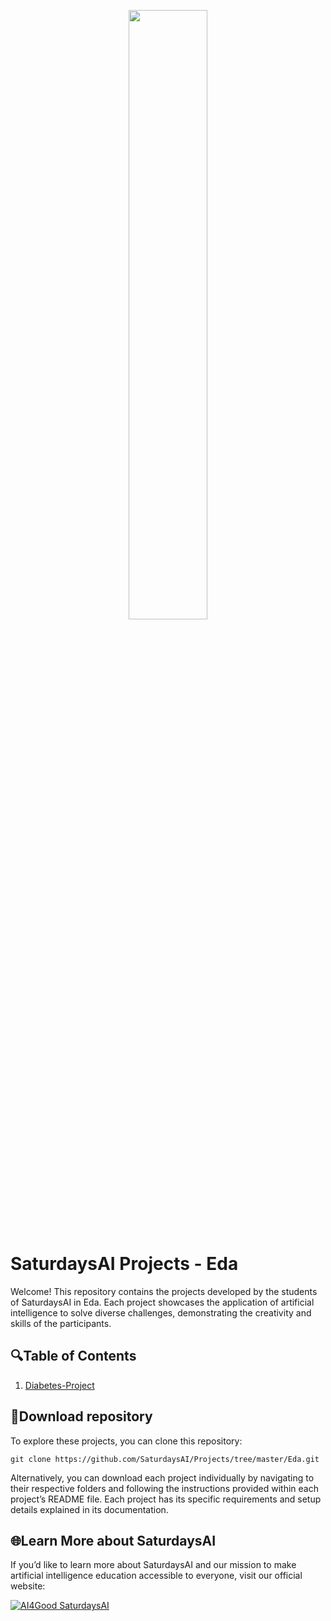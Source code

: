 <p align="center"><img width="50%" src="https://saturdaysai.github.io/saturdaysai/images/logo.png" /></p>

# SaturdaysAI Projects - Eda

Welcome! This repository contains the projects developed by the students of SaturdaysAI in Eda. Each project showcases the application of artificial intelligence to solve diverse challenges, demonstrating the creativity and skills of the participants.

## 🔍Table of Contents

1) [Diabetes-Project](https://github.com/SaturdaysAI/Projects/tree/master/Eda)

## 💾Download repository

To explore these projects, you can clone this repository:
```
git clone https://github.com/SaturdaysAI/Projects/tree/master/Eda.git
```
Alternatively, you can download each project individually by navigating to their respective folders and following the instructions provided within each project’s README file.
Each project has its specific requirements and setup details explained in its documentation.

## 🌐Learn More about SaturdaysAI

If you’d like to learn more about SaturdaysAI and our mission to make artificial intelligence education accessible to everyone, visit our official website:

[![AI4Good SaturdaysAI](https://img.shields.io/badge/AI4Good-SaturdaysAI-orange)](https://saturdays.ai/)
